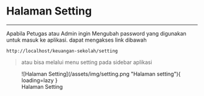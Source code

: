# Halaman Setting
---
Apabila Petugas atau Admin ingin Mengubah password yang digunakan untuk masuk ke aplikasi. dapat mengakses link dibawah

    http://localhost/keuangan-sekolah/setting

> atau bisa melalui menu setting pada sidebar aplikasi

<figure markdown>
  ![Halaman Setting](/assets/img/setting.png "Halaman setting"){ loading=lazy }
  <figcaption>Halaman Setting</figcaption>
</figure>